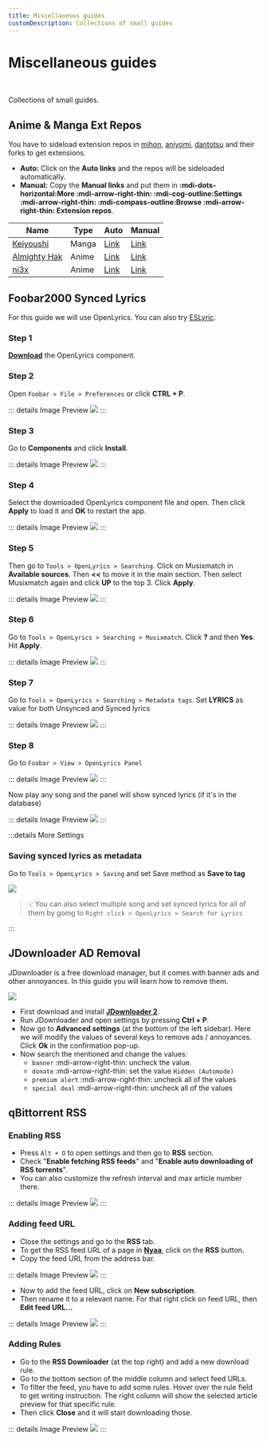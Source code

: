 ```yaml
---
title: Miscellaneous guides
customDescription: Collections of small guides
---
```


# Miscellaneous guides

<br>

Collections of small guides.

## Anime & Manga Ext Repos

You have to sideload extension repos in [mihon](https://mihon.app/), [aniyomi](https://aniyomi.org/), [dantotsu](https://dantotsu.app/) and their forks to get extensions. 

- **Auto:** Click on the **Auto links** and the repos will be sideloaded automatically.
- **Manual:** Copy the **Manual links** and put them in **:mdi-dots-horizontal:More :mdi-arrow-right-thin: :mdi-cog-outline:Settings :mdi-arrow-right-thin: :mdi-compass-outline:Browse :mdi-arrow-right-thin: Extension repos**.

| Name                                                                                           | Type  | Auto                                                                                                                                                   | Manual                                                                                                      |
|------------------------------------------------------------------------------------------------|-------|--------------------------------------------------------------------------------------------------------------------------------------------------------|-------------------------------------------------------------------------------------------------------------|
| [Keiyoushi](https://keiyoushi.github.io/)                                                      | Manga | [Link](tachiyomi://add-repo?url=https%3A%2F%2Fraw.githubusercontent.com%2Fkeiyoushi%2Fextensions%2Frepo%2Findex.min.json)                                | [Link](https://raw.githubusercontent.com/keiyoushi/extensions/repo/index.min.json)                           |
| [Almighty Hak](https://github.com/almightyhak/aniyomi-anime-repo)                              | Anime | [Link](aniyomi://add-repo?url=https%3A%2F%2Fraw.githubusercontent.com%2Falmightyhak%2Faniyomi-anime-repo%2Fmain%2Findex.min.json)                       | [Link](https://raw.githubusercontent.com/almightyhak/aniyomi-anime-repo/main/index.min.json)                |
| [ni3x](https://github.com/ni3x/aniyomi-extensions)                                             | Anime | [Link](aniyomi://add-repo?url=https%3A%2F%2Fraw.githubusercontent.com%2Fni3x%2Faniyomi-extensions%2Frepo%2Findex.min.json)                              | [Link](https://raw.githubusercontent.com/ni3x/aniyomi-extensions/repo/index.min.json)                       |


## Foobar2000 Synced Lyrics

For this guide we will use OpenLyrics. You can also try [ESLyric](https://github.com/ESLyric/release).

### Step 1
[**Download**](https://www.foobar2000.org/components/view/foo_openlyrics) the OpenLyrics component.

### Step 2
Open `Foobar > File > Preferences` or click **CTRL + P**.

::: details Image Preview
![](/ss/foobar/fbs1.png)
:::


### Step 3
Go to **Components** and click **Install**.

::: details Image Preview
![](/ss/foobar/fbs2.png)
:::

### Step 4
Select the downloaded OpenLyrics component file and open. Then click **Apply** to load it and **OK** to restart the app.

::: details Image Preview
![](/ss/foobar/fbs3.png)
:::

### Step 5
Then go to `Tools > OpenLyrics > Searching`. Click on Musixmatch in **Available sources**. Then **<<** to move it in the main section. Then select Musixmatch again and click **UP** to the top 3. Click **Apply**.

::: details Image Preview
![](/ss/foobar/fbs4.png)
:::

### Step 6
Go to `Tools > OpenLyrics > Searching > Musixmatch`. Click **?** and then **Yes**. Hit **Apply**.

::: details Image Preview
![](/ss/foobar/fbs5.png)
:::

### Step 7
Go to `Tools > OpenLyrics > Searching > Metadata tags`. Set **LYRICS** as value for both Unsynced and Synced lyrics

::: details Image Preview
![](/ss/foobar/fb5_5.png)
:::

### Step 8
Go to `Foobar > View > OpenLyrics Panel`

::: details Image Preview
![](/ss/foobar/fbs6.png)
:::

Now play any song and the panel will show synced lyrics (if it's in the database)

::: details Image Preview
![](/ss/foobar/fbs7.png)
:::

:::details More Settings
### Saving synced lyrics as metadata
Go to `Tools > OpenLyrics > Saving` and set Save method as **Save to tag**

![](/ss/foobar/fbsavesub.png)

> 💡 You can also select multiple song and set synced lyrics for all of them by going to `Right click > OpenLyrics > Search for Lyrics`

:::


## JDownloader AD Removal

JDownloader is a free download manager, but it comes with banner ads and other annoyances. In this guide you will learn how to remove them.

![](/ss/jd.png)

- First download and install [**JDownloader 2**](https://jdownloader.org/jdownloader2).
- Run JDownloader and open settings by pressing **Ctrl + P**.
- Now go to **Advanced settings** (at the bottom of the left sidebar). Here we will modify the values of several keys to remove ads / annoyances. Click **Ok** in the confirmation pop-up.
- Now search the mentioned and change the values:
  - `banner` :mdi-arrow-right-thin: uncheck the value.
  - `donate` :mdi-arrow-right-thin: set the value `Hidden (Automode)`
  - `premium alert` :mdi-arrow-right-thin: uncheck all of the values
  - `special deal` :mdi-arrow-right-thin: uncheck all of the values


## qBittorrent RSS

### Enabling RSS
- Press `Alt + O` to open settings and then go to **RSS** section.
- Check "**Enable fetching RSS feeds**" and "**Enable auto downloading of RSS torrents**".
- You can also customize the refresh interval and max article number there.

::: details Image Preview
![](/ss/rss/p1.png)
:::

### Adding feed URL
- Close the settings and go to the **RSS** tab.
- To get the RSS feed URL of a page in [**Nyaa**](https://nyaa.si/), click on the **RSS** button.
- Copy the feed URL from the address bar.

::: details Image Preview
![](/ss/rss/nyaa.png)
:::


- Now to add the feed URL, click on **New subscription**.
- Then rename it to a relevant name. For that right click on feed URL, then **Edit feed URL...**

::: details Image Preview
![](/ss/rss/p2.png)
:::

### Adding Rules
- Go to the **RSS Downloader** (at the top right) and add a new download rule.
- Go to the bottom section of the middle column and select feed URLs.
- To filter the feed, you have to add some rules. Hover over the rule field to get writing instruction. The right column will show the selected article preview for that specific rule.
- Then click **Close** and it will start downloading those.

::: details Image Preview
![](/ss/rss/p3.png)
:::